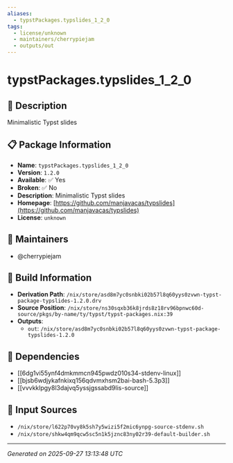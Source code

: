 ```yaml
---
aliases:
  - typstPackages.typslides_1_2_0
tags:
  - license/unknown
  - maintainers/cherrypiejam
  - outputs/out
---
```


# typstPackages.typslides_1_2_0

## 📝 Description

Minimalistic Typst slides

## 📋 Package Information

- **Name**: `typstPackages.typslides_1_2_0`
- **Version**: `1.2.0`
- **Available**: ✅ Yes
- **Broken**: ✅ No
- **Description**: Minimalistic Typst slides
- **Homepage**: [https://github.com/manjavacas/typslides](https://github.com/manjavacas/typslides)
- **License**: `unknown`
## 👥 Maintainers

- @cherrypiejam


## 🔧 Build Information

- **Derivation Path**: `/nix/store/asd8m7yc0snbki02b57l8q60yys0zvwn-typst-package-typslides-1.2.0.drv`
- **Source Position**: `/nix/store/ns30sqxb36k8jrds8z18rv96bpnwc60d-source/pkgs/by-name/ty/typst/typst-packages.nix:39`
- **Outputs**:
  - `out`:  `/nix/store/asd8m7yc0snbki02b57l8q60yys0zvwn-typst-package-typslides-1.2.0`

## 🔗 Dependencies

- [[6dg1vi55ynf4dmkmmcn945pwdz010s34-stdenv-linux]]
- [[bjsb6wdjykafnkixq156qdvmxhsm2bai-bash-5.3p3]]
- [[vvvkklpgy8l3dajvq5yssjgssabd9lis-source]]

## 📁 Input Sources

- `/nix/store/l622p70vy8k5sh7y5wizi5f2mic6ynpg-source-stdenv.sh`
- `/nix/store/shkw4qm9qcw5sc5n1k5jznc83ny02r39-default-builder.sh`

---
*Generated on 2025-09-27 13:13:48 UTC*

